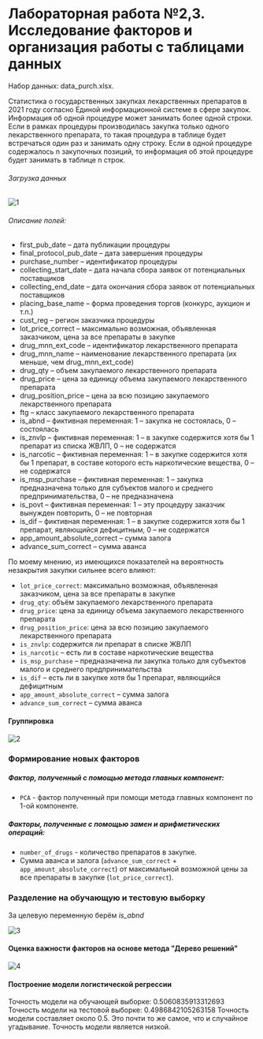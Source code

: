 # Лабораторная работа №2,3. Исследование факторов и организация работы с таблицами данных

Набор данных: data_purch.xlsx.

Статистика о государственных закупках лекарственных препаратов в 2021 году согласно Единой информационной системе в сфере закупок.
Информация  об  одной  процедуре  может  занимать  более  одной  строки.  
Если    в    рамках    процедуры    производилась    закупка    только    одного лекарственного препарата, 
то такая процедура в таблице будет встречаться один раз и занимать одну строку. 
Если в одной процедуре содержалось n закупочных  позиций,  то  информация  об  этой  процедуре  будет  занимать  в таблице n строк.

###### Загрузка данных

![1](https://user-images.githubusercontent.com/94290501/230196655-e23cedd2-40b8-4e16-9b25-a2427617d8d7.jpg)

######  Описание полей:

* first_pub_date – дата публикации процедуры
* final_protocol_pub_date – дата завершения процедуры
* purchase_number – идентификатор процедуры
* collecting_start_date – дата начала сбора заявок от потенциальных поставщиков
* collecting_end_date – дата окончания сбора заявок от потенциальных поставщиков
* placing_base_name – форма проведения торгов (конкурс, аукцион и т.п.)
* cust_reg – регион заказчика процедуры
* lot_price_correct – максимально возможная, объявленная заказчиком, цена за все препараты в закупке
* drug_mnn_ext_code – идентификатор лекарственного препарата
* drug_mnn_name – наименование лекарственного препарата (их меньше, чем drug_mnn_ext_code)
* drug_qty – объем закупаемого лекарственного препарата
* drug_price – цена за единицу объема закупаемого лекарственного препарата
* drug_position_price – цена за всю позицию закупаемого лекарственного препарата
* ftg – класс закупаемого лекарственного препарата
* is_abnd – фиктивная переменная: 1 – закупка не состоялась, 0 – состоялась
* is_znvlp – фиктивная переменная: 1 – в закупке содержится хотя бы 1 препарат из списка ЖВЛП, 0 – не содержатся
* is_narcotic – фиктивная переменная: 1 – в закупке содержится хотя бы 1 препарат, в составе которого есть наркотические вещества, 0 – не содержатся
* is_msp_purchase – фиктивная переменная: 1 – закупка предназначена только для субъектов малого и среднего предпринимательства, 0 – не предназначена
* is_povt – фиктивная переменная: 1 – эту процедуру заказчик вынужден повторить, 0 – не повторная
* is_dif – фиктивная переменная: 1 – в закупке содержится хотя бы 1 препарат, являющийся дефицитным, 0 – не содержатся
* app_amount_absolute_correct – сумма залога
* advance_sum_correct – сумма аванса

По моему мнению, из имеющихся показателей на вероятность незакрытия закупки сильнее всего влияют:

- `lot_price_correct`: максимально возможная, объявленная заказчиком, цена за все препараты в закупке
- `drug_qty`: объём закупаемого лекарственного препарата
- `drug_price`: цена за единицу объема закупаемого лекарственного препарата
- `drug_position_price`: цена за всю позицию закупаемого лекарственного препарата
- `is_znvlp`: содержится ли препарат в списке ЖВЛП
- `is_narcotic` – есть ли в составе наркотические вещества
- `is_msp_purchase` – предназначена ли закупка только для субъектов малого и среднего предпринимательства
- `is_dif` – есть ли в закупке хотя бы 1 препарат, являющийся дефицитным
- `app_amount_absolute_correct` – сумма залога
- `advance_sum_correct` – сумма аванса

#### Группировка

![2](https://user-images.githubusercontent.com/94290501/230196686-9293ec85-cdd0-47a6-a256-b24ec67e1bc0.jpg)

### Формирование новых факторов

##### Фактор, полученный с помощью метода главных компонент:
- `PCA` - фактор полученный при помощи метода главных компонент по 1-ой компоненте.

##### Факторы, полученные с помощью замен и арифметических операций:
- `number_of_drugs` - количество препаратов в закупке.
- Сумма аванса и залога (`advance_sum_correct` + `app_amount_absolute_correct`) от максимальной возможной цены за все препараты в закупке (`lot_price_correct`).

### Разделение на обучающую и тестовую выборку

За целевую переменную берём *is_abnd*

![3](https://user-images.githubusercontent.com/94290501/230196722-14100352-c751-4ade-85c5-6fb1d3b837ab.jpg)

#### Оценка важности факторов на основе метода "Дерево решений" 

![4](https://user-images.githubusercontent.com/94290501/230197054-d798dafc-eb3d-4b6f-b642-9d4f91367de1.jpg)

#### Построение модели логистической регрессии

Точность модели на обучающей выборке: 0.5060835913312693
Точность модели на тестовой выборке: 0.4986842105263158
Точность модели составляет около 0.5. Это почти то же самое, что и случайное угадывание. Точность модели является низкой.
